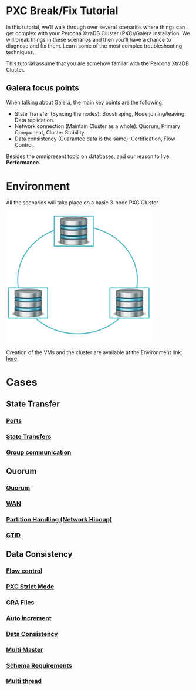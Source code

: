 # PXC Break/Fix Tutorial

In this tutorial, we'll walk through over several scenarios where things can get complex with your Percona XtraDB Cluster (PXC)/Galera installation. We will break things in these scenarios and then you'll have a chance to diagnose and fix them. Learn some of the most complex troubleshooting techniques. 

This tutorial assume that you are somehow familar with the Percona XtraDB Cluster.

## Galera focus points

When talking about Galera, the main key points are the following:

- State Transfer (Syncing the nodes): Boostraping, Node joining/leaving. Data replication.
- Network connection (Maintain Cluster as a whole): Quorum, Primary Component, Cluster Stability.
- Data consistency (Guarantee data is the same): Certification, Flow Control.

Besides the omnipresent topic on databases, and our reason to live: **Performance.**

# Environment

All the scenarios will take place on a basic 3-node PXC Cluster

<img src="cluster.png" alt="cluster" width="400px"/>

Creation of the VMs and the cluster are available at the Environment link: [here](docs/environment.md)

# Cases

## State Transfer

### [Ports](docs/Ports.md)

### [State Transfers](docs/State_Transfers.md)

### [Group communication](docs/Group_communication.md)

## Quorum

### [Quorum](docs/Quorum.md)

### [WAN](docs/WAN.md)

### [Partition Handling (Network Hiccup)](docs/Partition_Handling.md)

### [GTID](docs/GTID.md)

## Data Consistency

### [Flow control](docs/Flow_control.MD)

### [PXC Strict Mode](docs/PXC_Strict_Mode.md)

### [GRA Files](docs/GRA_Files.md)

### [Auto increment](docs/Auto_increment.md)

### [Data Consistency](docs/Data_Consistency.md)

### [Multi Master](docs/Multi_Master.md)

### [Schema Requirements](docs/Schema_Requirements.md)

### [Multi thread](docs/Multi_thread.md)

## 

